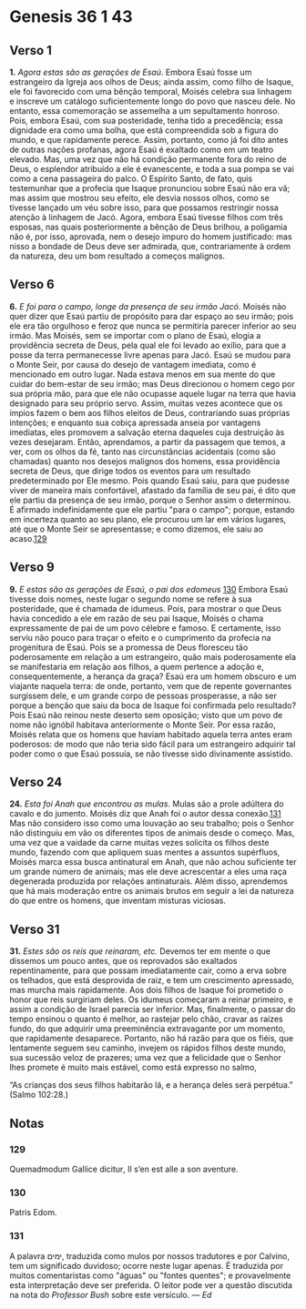 # Genesis 36 1 43

## Verso 1
 **1.**  _Agora estas são as gerações de Esaú_. Embora Esaú fosse um estrangeiro da Igreja aos olhos de Deus; ainda assim, como filho de Isaque, ele foi favorecido com uma bênção temporal, Moisés celebra sua linhagem e inscreve um catálogo suficientemente longo do povo que nasceu dele. No entanto, essa comemoração se assemelha a um sepultamento honroso. Pois, embora Esaú, com sua posteridade, tenha tido a precedência; essa dignidade era como uma bolha, que está compreendida sob a figura do mundo, e que rapidamente perece. Assim, portanto, como já foi dito antes de outras nações profanas, agora Esaú é exaltado como em um teatro elevado. Mas, uma vez que não há condição permanente fora do reino de Deus, o esplendor atribuído a ele é evanescente, e toda a sua pompa se vai como a cena passageira do palco. O Espírito Santo, de fato, quis testemunhar que a profecia que Isaque pronunciou sobre Esaú não era vã; mas assim que mostrou seu efeito, ele desvia nossos olhos, como se tivesse lançado um véu sobre isso, para que possamos restringir nossa atenção à linhagem de Jacó. Agora, embora Esaú tivesse filhos com três esposas, nas quais posteriormente a bênção de Deus brilhou, a poligamia não é, por isso, aprovada, nem o desejo impuro do homem justificado: mas nisso a bondade de Deus deve ser admirada, que, contrariamente à ordem da natureza, deu um bom resultado a começos malignos.

## Verso 6
 **6.**  _E foi para o campo, longe da presença de seu irmão Jacó_. Moisés não quer dizer que Esaú partiu de propósito para dar espaço ao seu irmão; pois ele era tão orgulhoso e feroz que nunca se permitiria parecer inferior ao seu irmão. Mas Moisés, sem se importar com o plano de Esaú, elogia a providência secreta de Deus, pela qual ele foi levado ao exílio, para que a posse da terra permanecesse livre apenas para Jacó. Esaú se mudou para o Monte Seir, por causa do desejo de vantagem imediata, como é mencionado em outro lugar. Nada estava menos em sua mente do que cuidar do bem-estar de seu irmão; mas Deus direcionou o homem cego por sua própria mão, para que ele não ocupasse aquele lugar na terra que havia designado para seu próprio servo. Assim, muitas vezes acontece que os ímpios fazem o bem aos filhos eleitos de Deus, contrariando suas próprias intenções; e enquanto sua cobiça apressada anseia por vantagens imediatas, eles promovem a salvação eterna daqueles cuja destruição às vezes desejaram. Então, aprendamos, a partir da passagem que temos, a ver, com os olhos da fé, tanto nas circunstâncias acidentais (como são chamadas) quanto nos desejos malignos dos homens, essa providência secreta de Deus, que dirige todos os eventos para um resultado predeterminado por Ele mesmo. Pois quando Esaú saiu, para que pudesse viver de maneira mais confortável, afastado da família de seu pai, é dito que ele partiu da presença de seu irmão, porque o Senhor assim o determinou. É afirmado indefinidamente que ele partiu "para o campo"; porque, estando em incerteza quanto ao seu plano, ele procurou um lar em vários lugares, até que o Monte Seir se apresentasse; e como dizemos, ele saiu ao acaso.[129](#Note-129)

## Verso 9
**9.** _E estas são as gerações de Esaú, o pai dos edomeus_ [130](#Note-130) Embora Esaú tivesse dois nomes, neste lugar o segundo nome se refere à sua posteridade, que é chamada de idumeus. Pois, para mostrar o que Deus havia concedido a ele em razão de seu pai Isaque, Moisés o chama expressamente de pai de um povo célebre e famoso. E certamente, isso serviu não pouco para traçar o efeito e o cumprimento da profecia na progenitura de Esaú. Pois se a promessa de Deus floresceu tão poderosamente em relação a um estrangeiro, quão mais poderosamente ela se manifestaria em relação aos filhos, a quem pertence a adoção e, consequentemente, a herança da graça? Esaú era um homem obscuro e um viajante naquela terra: de onde, portanto, vem que de repente governantes surgissem dele, e um grande corpo de pessoas prosperasse, a não ser porque a benção que saiu da boca de Isaque foi confirmada pelo resultado? Pois Esaú não reinou neste deserto sem oposição; visto que um povo de nome não ignóbil habitava anteriormente o Monte Seir. Por essa razão, Moisés relata que os homens que haviam habitado aquela terra antes eram poderosos: de modo que não teria sido fácil para um estrangeiro adquirir tal poder como o que Esaú possuía, se não tivesse sido divinamente assistido.

## Verso 24
 **24.**  _Esta foi Anah que encontrou as mulas_. Mulas são a prole adúltera do cavalo e do jumento. Moisés diz que Anah foi o autor dessa conexão.[131](#Note-131) Mas não considero isso como uma louvação ao seu trabalho; pois o Senhor não distinguiu em vão os diferentes tipos de animais desde o começo. Mas, uma vez que a vaidade da carne muitas vezes solicita os filhos deste mundo, fazendo com que apliquem suas mentes a assuntos supérfluos, Moisés marca essa busca antinatural em Anah, que não achou suficiente ter um grande número de animais; mas ele deve acrescentar a eles uma raça degenerada produzida por relações antinaturais. Além disso, aprendemos que há mais moderação entre os animais brutos em seguir a lei da natureza do que entre os homens, que inventam misturas viciosas.

## Verso 31
**31.** _Estes são os reis que reinaram, etc._ Devemos ter em mente o que dissemos um pouco antes, que os reprovados são exaltados repentinamente, para que possam imediatamente cair, como a erva sobre os telhados, que está desprovida de raiz, e tem um crescimento apressado, mas murcha mais rapidamente. Aos dois filhos de Isaque foi prometido o honor que reis surgiriam deles. Os idumeus começaram a reinar primeiro, e assim a condição de Israel parecia ser inferior. Mas, finalmente, o passar do tempo ensinou o quanto é melhor, ao rastejar pelo chão, cravar as raízes fundo, do que adquirir uma preeminência extravagante por um momento, que rapidamente desaparece. Portanto, não há razão para que os fiéis, que lentamente seguem seu caminho, invejem os rápidos filhos deste mundo, sua sucessão veloz de prazeres; uma vez que a felicidade que o Senhor lhes promete é muito mais estável, como está expresso no salmo,


“As crianças dos seus filhos habitarão lá, e a herança deles será perpétua.” (Salmo 102:28.)

## Notas 

### 129
<span lang="la" dir="ltr">Quemadmodum Gallice dicitur</span>, <span lang="fr" dir="ltr">Il s’en est alle a son aventure</span>.

### 130
<span lang="la" dir="ltr">Patris Edom</span>.

### 131
A palavra <span lang="he" dir="rtl">ימים</span>, traduzida como mulos por nossos tradutores e por Calvino, tem um significado duvidoso; ocorre neste lugar apenas. É traduzida por muitos comentaristas como "águas" ou "fontes quentes"; e provavelmente esta interpretação deve ser preferida. O leitor pode ver a questão discutida na nota do _Professor_ _Bush_ sobre este versículo. — _Ed_

